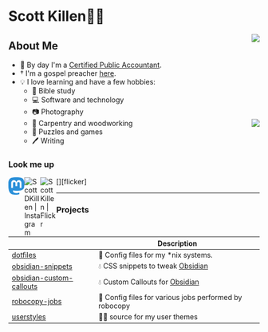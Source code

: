 # Scott Killen👨‍💼

<img align="right" height="150px" src="https://github-readme-stats.vercel.app/api/top-langs/?username=scottkillen&layout=compact&theme=dark&title_color=58a6ff&icon_color=58a6ff&text_color=58a6ff&bg_color=0D1117&hide_border=true"/>

## About Me

- 🧮 By day I'm a [Certified Public Accountant][cpa].
- † I'm a gospel preacher [here][church].
- 💡 I love learning and have a few hobbies:
  - 📖 Bible study
  - 💻 Software and technology
  - 📷 Photography
  - 📐 Carpentry and woodworking <img align="right" src="https://github-readme-stats.vercel.app/api?username=scottkillen&show_icons=true&theme=dark&title_color=58a6ff&bg_color=0D1117&border_color=30363d" />
  - 🎲 Puzzles and games
  - 🖊 Writing

### Look me up

[<img align="left" alt="ScottKillen | Mastodon" width="32px" src="https://raw.githubusercontent.com/ScottKillen/ScottKillen/master/mastodon-color.svg" />][social]
[<img align="left" alt="ScottDKillen | Instagram" width="32px" src="https://raw.githubusercontent.com/ScottKillen/ScottKillen/master/instagram-color.svg" />][instagram]
[<img align="left" alt="ScottKillen | Flickr" width="32px" src="https://raw.githubusercontent.com/ScottKillen/ScottKillen/master/flickr-color.svg" />][flicker]

---

### Projects

| | Description |
| - | - |
| [dotfiles](https://github.com/ScottKillen/dotfiles) | 💾 Config files for my *nix systems. |
| [obsidian-snippets](https://github.com/ScottKillen/obsidian-snippets) | 💧 CSS snippets to tweak [Obsidian](https://obsidian.md) |
| [obsidian-custom-callouts](https://github.com/ScottKillen/obsidian-custom-callouts) | 💧 Custom Callouts for [Obsidian](https://obsidian.md) |
| [robocopy-jobs](https://github.com/ScottKillen/robocopy-jobs) | 🤖 Config files for various jobs performed by robocopy |
| [userstyles](https://github.com/ScottKillen/userstyles) | 👨‍🎨 source for my user themes |

[cpa]: https://www.investopedia.com/terms/c/cpa.asp
[church]: https://edistochurch.org/
[social]: https://ttocs.io/@scott
[instagram]: https://www.instagram.com/scottdkillen/
[flickr]: https://www.flickr.com/photos/scottkillen/
